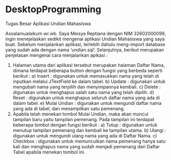 # DesktopProgramming
Tugas Besar Aplikasi Undian Mahasiswa

Assalamualaikum wr.wb. Saya Meisya Reptiana dengan NIM 32602000099, ingin menejelaskan sedikit mengenai aplikasi Undian Mahasiswa yang saya buat.
Sebelum menjalankan aplikasi, terlebih dahulu meng-import database yang sudah ada dengan nama ‘undian.sql’. Selanjutnya, berikut merupakan penjelasan mengenai cara menjalankan apikasi :
1.	Halaman utama dari aplikasi tersebut merupakan halaman Daftar Nama, dimana terdapat beberapa button dengan fungsi yang berbeda seperti berikut :
    a)	Insert : digunakan untuk memasukkan nama yang telah di inputkan melalui JTextField ke dalam tabel.
    b)	Update : digunakan untuk mengubah nama yang terpilih dan menyimpannya kembali.
    c)	Delete : digunakan untuk menghapus salah satu nama yang telah dipilih.
    d)	Reset : digunakan untuk menghapus seluruh daftar nama yang ada di dalam tabel.
    e)	Mulai Undian : digunakan untuk mengundi daftar nama yang ada di tabel, dan menampilkan satu pemenang.
2.	Apabila telah menekan tombol Mulai Undian, maka akan muncul tampilan baru yaitu tampilan pemenang. Pada tampilan ini terdapat beberapa tombol dengan fungsi berikut :
    a)	Tutup : digunakan untuk menutup tampilan pemenang dan kembali ke tampilan utama.
    b)	Ulangi : digunakan untuk mengundi ulang nama yang ada di Daftar Nama.
    c)	Checkbox : digunakan untuk memunculkan nama pemenang hanya satu kali dan menghapus nama yang sudah menjadi pemenang dari Daftar Tabel apabila menekan tombol ini. 

